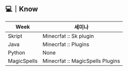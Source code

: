 ##  💻｜Know

| Week | 세미나 |
| ------ | ----------- |
| Skript | Minecrfat :: Sk plugin|
| Java | Minecrfat :: Plugins |
| Python | None|
| MagicSpells | Minecrfat :: MagicSpells Plugins |

